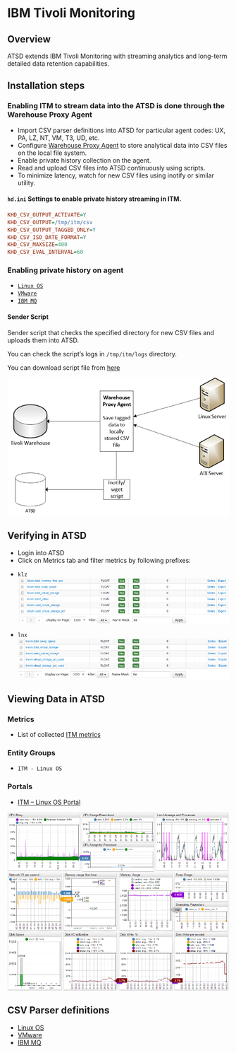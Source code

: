 # IBM Tivoli Monitoring

## Overview
ATSD extends IBM Tivoli Monitoring with streaming analytics and
long-term detailed data retention capabilities.

## Installation steps

### Enabling ITM to stream data into the ATSD is done through the Warehouse Proxy Agent

- Import CSV parser definitions into ATSD for particular agent codes: UX, PA, LZ, NT, VM, T3, UD, etc.
- Configure [Warehouse Proxy Agent](http://www-01.ibm.com/support/knowledgecenter/SSATHD_7.7.0/com.ibm.itm.doc_6.3fp2/adminuse/history_analytics_scenarios.htm "WPA") to store analytical data into CSV files on the local file system.
- Enable private history collection on the agent.
- Read and upload CSV files into ATSD continuously using scripts.
- To minimize latency, watch for new CSV files using inotify or similar utility.


#### `hd.ini` Settings to enable private history streaming in ITM.
```ini
KHD_CSV_OUTPUT_ACTIVATE=Y
KHD_CSV_OUTPUT=/tmp/itm/csv
KHD_CSV_OUTPUT_TAGGED_ONLY=Y
KHD_CSV_ISO_DATE_FORMAT=Y
KHD_CSV_MAXSIZE=400
KHD_CSV_EVAL_INTERVAL=60
```

### Enabling private history on agent

- [`Linux OS`](csv-configs/agents/lz-situation.xml)
- [`VMware`](csv-configs/agents/vm-situation.xml)
- [`IBM MQ`](csv-configs/agents/mq-situation.xml)


#### Sender Script

Sender script that checks the specified directory for new CSV files and
uploads them into ATSD. 

You can check the script’s logs in `/tmp/itm/logs` directory.

You can download script file from [here](inotify_sender.sh)


![](images/Warehouse-Proxy-Agent-diagram1.jpg "Warehouse Proxy Agent diagram")

## Verifying  in ATSD

* Login into ATSD
* Click on Metrics tab and filter metrics by following prefixes:

 - `klz`
  ![](images/klz_metrics.png)

 - `lnx`
  ![](images/lnx_metrics.png)



## Viewing Data in ATSD

### Metrics
* List of collected [ITM metrics](metric-list.md)

### Entity Groups

- `ITM - Linux OS`

### Portals
- [ITM – Linux OS Portal](http://apps.axibase.com/chartlab/43f054ee)

![](images/itm_linux_portal.png "itm_linux_portal")



## CSV Parser definitions
- [Linux OS](csv-configs/atsd/klz-csv-configs.xml)
- [VMware](csv-configs/atsd/kvm-csv-configs.xml)
- [IBM MQ](csv-configs/atsd/mq-csv-configs.xml)
